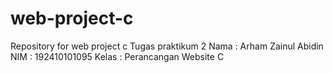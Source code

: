 # web-project-c
Repository for web project c
Tugas praktikum 2
Nama  : Arham Zainul Abidin
NIM   : 192410101095
Kelas : Perancangan Website C